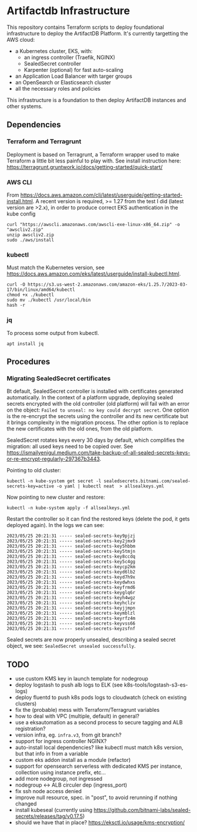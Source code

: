 # Artifactdb Infrastructure

This repository contains Terraform scripts to deploy foundational infrastructure to deploy the ArtifactDB Platform.
It's currently targetting the AWS cloud:

- a Kubernetes cluster, EKS, with:
  - an ingress controller (Traefik, NGINX)
  - SealedSecret controller
  - Karpenter (optional) for fast auto-scaling
- an Application Load Balancer with targer groups
- an OpenSearch or Elasticsearch cluster
- all the necessary roles and policies

This infrastructure is a foundation to then deploy ArtifactDB instances and other systems.


## Dependencies

### Terraform and Terragrunt

Deployment is based on Terragrunt, a Terraform wrapper used to make Terraform a little bit less painful to play with.
See install instruction here: https://terragrunt.gruntwork.io/docs/getting-started/quick-start/


### AWS CLI

From https://docs.aws.amazon.com/cli/latest/userguide/getting-started-install.html.
A recent version is required, >= 1.27 from the test I did (latest version are >2.x), in order
to produce correct EKS authentication in the kube config

```
curl "https://awscli.amazonaws.com/awscli-exe-linux-x86_64.zip" -o "awscliv2.zip"
unzip awscliv2.zip
sudo ./aws/install
```

### kubectl

Must match the Kubernetes version, see https://docs.aws.amazon.com/eks/latest/userguide/install-kubectl.html.

```
curl -O https://s3.us-west-2.amazonaws.com/amazon-eks/1.25.7/2023-03-17/bin/linux/amd64/kubectl
chmod +x ./kubectl
sudo mv ./kubectl /usr/local/bin
hash -r
```

### jq

To process some output from kubectl.

```
apt install jq
```

## Procedures

### Migrating SealedSecret certificates

Bt default, SealedSecret controller is installed with certificates generated automatically. In the context of a platform
upgrade, deploying sealed secrets encrypted with the old controller (old platform) will fail with an error on the
object: `Failed to unseal: no key could decrypt secret`. One option is the re-encrypt the secrets using the controller
and its new certificate but it brings complexity in the migration process. The other option is to replace the new
certificates with the old ones, from the old platform.

SealedSecret rotates keys every 30 days by default, which complifies the migration: all used keys need to be copied
over. See https://ismailyenigul.medium.com/take-backup-of-all-sealed-secrets-keys-or-re-encrypt-regularly-297367b3443.

Pointing to old cluster:
```
kubectl -n kube-system get secret -l sealedsecrets.bitnami.com/sealed-secrets-key=active -o yaml | kubectl neat  > allsealkeys.yml
```

Now pointing to new cluster and restore:
```
kubectl -n kube-system apply -f allsealkeys.yml
```

Restart the controller so it can find the restored keys (delete the pod, it gets deployed again). In the logs we can
see:
```│ 2023/05/25 20:21:31 Searching for existing private keys                                                                                                                                                                                                                                                                                                                                                                                 │
2023/05/25 20:21:31 ----- sealed-secrets-key9pjzj
2023/05/25 20:21:31 ----- sealed-secrets-key2jmx9
2023/05/25 20:21:31 ----- sealed-secrets-key5hbbm
2023/05/25 20:21:31 ----- sealed-secrets-key5tmjn
2023/05/25 20:21:31 ----- sealed-secrets-key8ccdq
2023/05/25 20:21:31 ----- sealed-secrets-key5c4gg
2023/05/25 20:21:31 ----- sealed-secrets-keycp2km
2023/05/25 20:21:31 ----- sealed-secrets-keyd6lb2
2023/05/25 20:21:31 ----- sealed-secrets-keyd7h9x
2023/05/25 20:21:31 ----- sealed-secrets-keydwhxs
2023/05/25 20:21:31 ----- sealed-secrets-keyfrmd6
2023/05/25 20:21:31 ----- sealed-secrets-keyglq6r
2023/05/25 20:21:31 ----- sealed-secrets-keyh4wgz
2023/05/25 20:21:31 ----- sealed-secrets-keyhclzv
2023/05/25 20:21:31 ----- sealed-secrets-keyjjmpn
2023/05/25 20:21:31 ----- sealed-secrets-keymblzl
2023/05/25 20:21:31 ----- sealed-secrets-keyrfz4m
2023/05/25 20:21:31 ----- sealed-secrets-keyvss66
2023/05/25 20:21:31 ----- sealed-secrets-keyzsfnf
```

Sealed secrets are now properly unsealed, describing a sealed secret object, we see: `SealedSecret unsealed
successfully`.

## TODO

- use custom KMS key in launch template for nodegroup
- deploy logstash to push alb logs to ELK (see k8s-tools/logstash-s3-es-logs)
- deploy fluentd to push k8s pods logs to cloudwatch (check on existing clusters)
- fix the (probable) mess with Terraform/Terragrunt variables
- how to deal with VPC (multiple, default) in general?
- use a eksautomation as a second process to secure tagging and ALB registration?
- version infra, eg. `infra.v3`, from git branch?
- support for ingress controller NGINX?
- auto-install local dependencies? like kubectl must match k8s version, but that info in from a variable
- custom eks addon install as a module (refactor)
- support for opensearch serverless with dedicated KMS per instance, collection using instance prefix, etc...
- add more nodegroup, not ingressed
- nodegroup <-> ALB circuler dep (ingress_port)
- fix ssh node access denied
- improve null resource, spec. in "post", to avoid rerunning if nothing changed
- install kubeseal (currently using https://github.com/bitnami-labs/sealed-secrets/releases/tag/v0.17.5)
- should we have that in place? https://eksctl.io/usage/kms-encryption/
